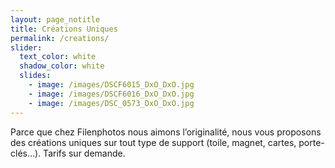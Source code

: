 ```yaml
---
layout: page_notitle
title: Créations Uniques
permalink: /creations/
slider:
  text_color: white
  shadow_color: white
  slides: 
    - image: /images/DSCF6015_DxO_DxO.jpg
    - image: /images/DSCF6016_DxO_DxO.jpg
    - image: /images/DSC_0573_DxO_DxO.jpg
---
```


Parce que chez Filenphotos nous aimons l’originalité, nous vous proposons des
créations uniques sur tout type de support (toile, magnet, cartes, porte-clés…).
Tarifs sur demande.
